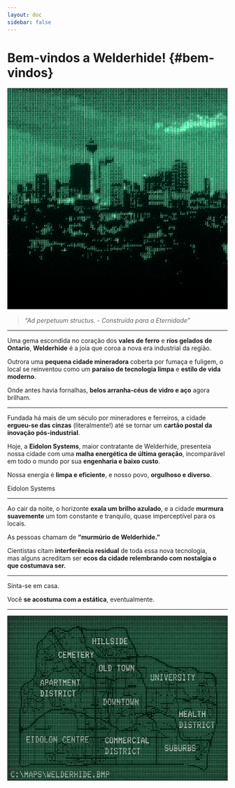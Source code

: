 ```yaml
---
layout: doc
sidebar: false
---
```

# **Bem-vindos a Welderhide!** {#bem-vindos}
[![Welderhide](./assets/welderhide.png)](./assets/welderhide.png)

> *“Ad perpetuum structus. - Construída para a Eternidade”*
---

Uma gema escondida no coração dos **vales de ferro** e **rios gelados de Ontario**, **Welderhide** é a joia que coroa a nova era industrial da região.

Outrora uma **pequena cidade mineradora** coberta por fumaça e fuligem, o local se reinventou como um **paraíso de tecnologia limpa** e **estilo de vida moderno**.

Onde antes havia fornalhas, **belos arranha-céus de vidro e aço** agora brilham.

---

Fundada há mais de um século por mineradores e ferreiros, a cidade **ergueu-se das cinzas** (literalmente!) até se tornar um **cartão postal da inovação pós-industrial**.

Hoje, a **Eidolon Systems**, maior contratante de Welderhide, presenteia nossa cidade com uma **malha energética de última geração**, incomparável em todo o mundo por sua **engenharia e baixo custo**.

Nossa energia é **limpa e eficiente**, e nosso povo, **orgulhoso e diverso**.

<div class="w-full justify-end flex items-center faded gap-2 mt-4">
<span class="text-[var(--vp-c-brand-1)] font-extralight uppercase tracking-widest">Eidolon Systems</span>
  <div class="eidolon-logo size-8 bg-no-repeat"></div>
</div>

---

Ao cair da noite, o horizonte **exala um brilho azulado**, e a cidade **murmura suavemente**
um tom constante e tranquilo, quase imperceptível para os locais.

As pessoas chamam de **“murmúrio de Welderhide.”**

Cientistas citam **interferência residual** de toda essa nova tecnologia,  
mas alguns acreditam ser **ecos da cidade relembrando com nostalgia o que costumava ser.**

---

Sinta-se em casa.  

Você **se acostuma com a estática**, eventualmente.

---

[![Mapa de Welderhide](./assets/weldermap.png)](./assets/weldermap.png)
